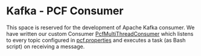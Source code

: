 # Kafka - PCF Consumer

This space is reserved for the development of Apache Kafka consumer. We have written our custom Consumer [PcfMultiThreadConsumer](src/main/java/kafka/examples/PcfMultiThreadConsumer.java) which listens to every topic configured in [pcf.properties](src/main/java/kafka/examples/pcf.properties) and executes a task (as Bash script) on receiving a message.